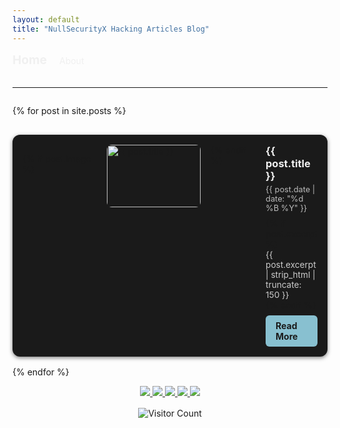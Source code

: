 ```yaml
---
layout: default
title: "NullSecurityX Hacking Articles Blog"
---
```


<!-- HEADER / NAVIGATION -->
<header style="display: flex; justify-content: space-between; align-items: center; margin-bottom: 2rem;">
  <div>
    <a href="{{ "/" | relative_url }}" style="text-decoration: none; color: #f0f0f0; font-weight: bold; font-size: 1.2rem;">Home</a>
    <a href="{{ "/about" | relative_url }}" style="text-decoration: none; color: #f0f0f0; margin-left: 1rem;">About</a>
  </div>
</header>


<hr>

<div id="postsList" style="display: flex; flex-direction: column; gap: 1rem;">

{% for post in site.posts %}
<div class="post-card" style="background-color: #1a1a1a; padding: 1rem; border-radius: 12px; box-shadow: 0 2px 6px rgba(0,0,0,0.5); display: flex; gap: 1rem; align-items: flex-start;">
  
  {% if post.image %}
  <div style="flex-shrink: 0;">
    <img src="{{ post.image }}" alt="{{ post.title }}" style="width: 150px; height: 100px; object-fit: cover; border-radius: 8px;">
  </div>
  {% endif %}
  
  <div style="flex: 1;">
    <h3 style="margin: 0 0 0.3rem 0; color: #f0f0f0;">{{ post.title }}</h3>
    <p style="font-size: 0.8rem; color: #bbbbbb; margin: 0 0 0.5rem 0;">{{ post.date | date: "%d %B %Y" }}</p>
    {% if post.excerpt %}
    <p style="font-size: 0.85rem; color: #cccccc; margin: 0;">{{ post.excerpt | strip_html | truncate: 150 }}</p>
    {% endif %}
    <a href="{{ post.url | relative_url }}" style="margin-top: 0.5rem; display: inline-block; padding: 0.5rem 1rem; background-color: #88c0d0; color: #1a1a1a; border-radius: 6px; text-decoration: none; font-weight: bold;">Read More</a>
  </div>

</div>
{% endfor %}

</div>
<p align="center">
  <a href="https://www.youtube.com/@nullsecurityx" target="_blank">
    <img src="https://img.shields.io/badge/YouTube-FF0000?style=for-the-badge&logo=youtube&logoColor=white" />
  </a>
  <a href="https://twitter.com/NullSecurityX" target="_blank">
    <img src="https://img.shields.io/badge/Twitter-1DA1F2?style=for-the-badge&logo=twitter&logoColor=white" />
  </a>
  <a href="https://odysee.com/@NullSecurityX:0" target="_blank">
    <img src="https://img.shields.io/badge/Odysee-ED1C24?style=for-the-badge&logo=odysee&logoColor=white" />
  </a>
  <a href="https://www.linkedin.com/company/nullsecx/" target="_blank">
    <img src="https://img.shields.io/badge/LinkedIn-0077B5?style=for-the-badge&logo=linkedin&logoColor=white" />
  </a>
  <a href="https://buymeacoffee.com/nullsecx" target="_blank">
    <img src="https://img.shields.io/badge/Buy%20Me%20a%20Coffee-FFDD00?style=for-the-badge&logo=buy-me-a-coffee&logoColor=black" />
  </a>
</p>
<!-- Visitor Badge -->
<div style="margin-top: 1rem; text-align: center;">
  <img src="https://visitor-badge.laobi.icu/badge?page_id=NullSecurityX.nullsecurityx.github.io" alt="Visitor Count"/>
</div>
<style>
  .post-card:hover {
    transform: scale(1.02);
    box-shadow: 0 4px 12px rgba(0,0,0,0.6);
  }

  @media (max-width: 768px) {
    header {
      flex-direction: column;
      gap: 1rem;
    }
    .post-card {
      flex-direction: column;
      align-items: flex-start;
    }
    .post-card img {
      width: 100%;
      height: auto;
      margin-bottom: 0.5rem;
    }
    .post-card a {
      margin-left: 0;
    }
  }
</style>

